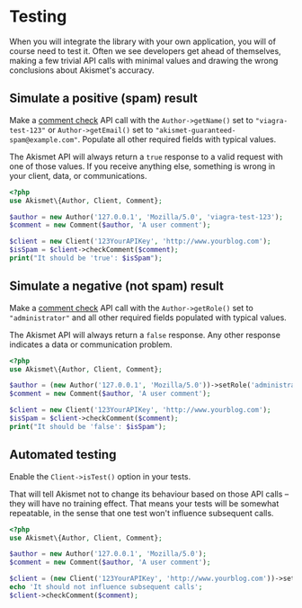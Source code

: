 # Testing
When you will integrate the library with your own application, you will of course need to test it. Often we see developers get ahead of themselves, making a few trivial API calls with minimal values and drawing the wrong conclusions about Akismet's accuracy.

## Simulate a positive (spam) result
Make a [comment check](../features/comment_check.md) API call with the `Author->getName()` set to `"viagra-test-123"` or `Author->getEmail()` set to `"akismet-guaranteed-spam@example.com"`. Populate all other required fields with typical values.

The Akismet API will always return a `true` response to a valid request with one of those values. If you receive anything else, something is wrong in your client, data, or communications.

```php
<?php
use Akismet\{Author, Client, Comment};

$author = new Author('127.0.0.1', 'Mozilla/5.0', 'viagra-test-123');
$comment = new Comment($author, 'A user comment');

$client = new Client('123YourAPIKey', 'http://www.yourblog.com');
$isSpam = $client->checkComment($comment);
print("It should be 'true': $isSpam");
```

## Simulate a negative (not spam) result
Make a [comment check](../features/comment_check.md) API call with the `Author->getRole()` set to `"administrator"` and all other required fields populated with typical values.

The Akismet API will always return a `false` response. Any other response indicates a data or communication problem.

```php
<?php
use Akismet\{Author, Client, Comment};

$author = (new Author('127.0.0.1', 'Mozilla/5.0'))->setRole('administrator');
$comment = new Comment($author, 'A user comment');

$client = new Client('123YourAPIKey', 'http://www.yourblog.com');
$isSpam = $client->checkComment($comment);
print("It should be 'false': $isSpam");
```

## Automated testing
Enable the `Client->isTest()` option in your tests.

That will tell Akismet not to change its behaviour based on those API calls – they will have no training effect. That means your tests will be somewhat repeatable, in the sense that one test won't influence subsequent calls.

```php
<?php
use Akismet\{Author, Client, Comment};

$author = new Author('127.0.0.1', 'Mozilla/5.0');
$comment = new Comment($author, 'A user comment');

$client = (new Client('123YourAPIKey', 'http://www.yourblog.com'))->setIsTest(true);
echo 'It should not influence subsequent calls';
$client->checkComment($comment);
```
